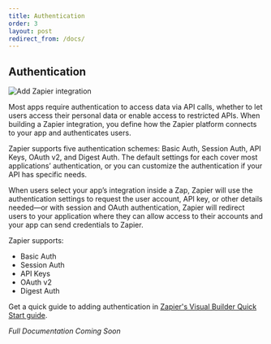 ```yaml
---
title: Authentication
order: 3
layout: post
redirect_from: /docs/
---
```


## Authentication

![Add Zapier integration](https://cdn.zapier.com/storage/photos/5f1a0e1fc0eb5635bdf1a2983f31a9ba.png)

Most apps require authentication to access data via API calls, whether to let users access their personal data or enable access to restricted APIs. When building a Zapier integration, you define how the Zapier platform connects to your app and authenticates users.

Zapier supports five authentication schemes: Basic Auth, Session Auth, API Keys, OAuth v2, and Digest Auth. The default settings for each cover most applications’ authentication, or you can customize the authentication if your API has specific needs.

When users select your app’s integration inside a Zap, Zapier will use the authentication settings to request the user account, API key, or other details needed—or with session and OAuth authentication, Zapier will redirect users to your application where they can allow access to their accounts and your app can send credentials to Zapier.

Zapier supports:

- Basic Auth
- Session Auth
- API Keys
- OAuth v2
- Digest Auth

Get a quick guide to adding authentication in [Zapier's Visual Builder Quick Start guide](https://zapier.github.io/visual-builder/quickstart/auth).

_Full Documentation Coming Soon_
